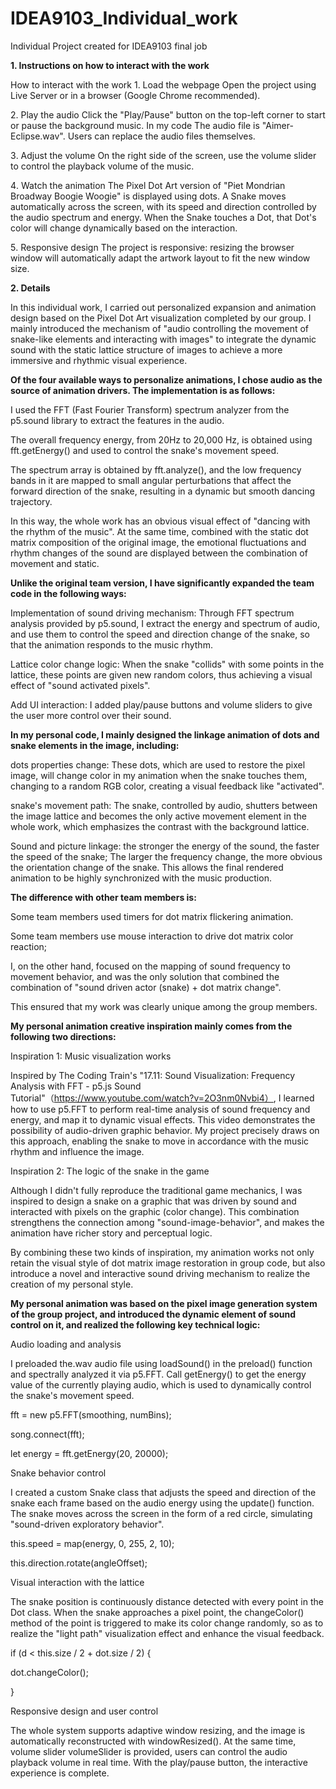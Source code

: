 # IDEA9103_Individual_work
Individual Project created for IDEA9103 final job

**1. Instructions on how to interact with the work**

How to interact with the work
1️. Load the webpage
Open the project using Live Server or in a browser (Google Chrome recommended).

2️. Play the audio
Click the "Play/Pause" button on the top-left corner to start or pause the background music.
In my code The audio file is "Aimer-Eclipse.wav". Users can replace the audio files themselves.

3️. Adjust the volume
On the right side of the screen, use the volume slider to control the playback volume of the music.

4️. Watch the animation
The Pixel Dot Art version of "Piet Mondrian Broadway Boogie Woogie" is displayed using dots.
A Snake moves automatically across the screen, with its speed and direction controlled by the audio spectrum and energy.
When the Snake touches a Dot, that Dot's color will change dynamically based on the interaction.

5️. Responsive design
The project is responsive: resizing the browser window will automatically adapt the artwork layout to fit the new window size.


**2. Details**

In this individual work, I carried out personalized expansion and animation design based on the Pixel Dot Art visualization completed by our group. I mainly introduced the mechanism of "audio controlling the movement of snake-like elements and interacting with images" to integrate the dynamic sound with the static lattice structure of images to achieve a more immersive and rhythmic visual experience.

**Of the four available ways to personalize animations, I chose audio as the source of animation drivers. The implementation is as follows:**

I used the FFT (Fast Fourier Transform) spectrum analyzer from the p5.sound library to extract the features in the audio.

The overall frequency energy, from 20Hz to 20,000 Hz, is obtained using fft.getEnergy() and used to control the snake's movement speed.

The spectrum array is obtained by fft.analyze(), and the low frequency bands in it are mapped to small angular perturbations that affect the forward direction of the snake, resulting in a dynamic but smooth dancing trajectory.

In this way, the whole work has an obvious visual effect of "dancing with the rhythm of the music". At the same time, combined with the static dot matrix composition of the original image, the emotional fluctuations and rhythm changes of the sound are displayed between the combination of movement and static.


**Unlike the original team version, I have significantly expanded the team code in the following ways:**

Implementation of sound driving mechanism: Through FFT spectrum analysis provided by p5.sound, I extract the energy and spectrum of audio, and use them to control the speed and direction change of the snake, so that the animation responds to the music rhythm.

Lattice color change logic: When the snake "collids" with some points in the lattice, these points are given new random colors, thus achieving a visual effect of "sound activated pixels".

Add UI interaction: I added play/pause buttons and volume sliders to give the user more control over their sound.


**In my personal code, I mainly designed the linkage animation of dots and snake elements in the image, including:**

dots properties change: These dots, which are used to restore the pixel image, will change color in my animation when the snake touches them, changing to a random RGB color, creating a visual feedback like "activated".

snake's movement path: The snake, controlled by audio, shutters between the image lattice and becomes the only active movement element in the whole work, which emphasizes the contrast with the background lattice.

Sound and picture linkage: the stronger the energy of the sound, the faster the speed of the snake; The larger the frequency change, the more obvious the orientation change of the snake. This allows the final rendered animation to be highly synchronized with the music production.

**The difference with other team members is:**

Some team members used timers for dot matrix flickering animation.

Some team members use mouse interaction to drive dot matrix color reaction;

I, on the other hand, focused on the mapping of sound frequency to movement behavior, and was the only solution that combined the combination of "sound driven actor (snake) + dot matrix change".

This ensured that my work was clearly unique among the group members.


**My personal animation creative inspiration mainly comes from the following two directions:**

Inspiration 1: Music visualization works

Inspired by The Coding Train's "17.11: Sound Visualization: Frequency Analysis with FFT - p5.js Sound Tutorial"（https://www.youtube.com/watch?v=2O3nm0Nvbi4）, I learned how to use p5.FFT to perform real-time analysis of sound frequency and energy, and map it to dynamic visual effects. This video demonstrates the possibility of audio-driven graphic behavior. My project precisely draws on this approach, enabling the snake to move in accordance with the music rhythm and influence the image.

Inspiration 2: The logic of the snake in the game

Although I didn't fully reproduce the traditional game mechanics, I was inspired to design a snake on a graphic that was driven by sound and interacted with pixels on the graphic (color change). This combination strengthens the connection among "sound-image-behavior", and makes the animation have richer story and perceptual logic.

By combining these two kinds of inspiration, my animation works not only retain the visual style of dot matrix image restoration in group code, but also introduce a novel and interactive sound driving mechanism to realize the creation of my personal style.

**My personal animation was based on the pixel image generation system of the group project, and introduced the dynamic element of sound control on it, and realized the following key technical logic:**

Audio loading and analysis

I preloaded the.wav audio file using loadSound() in the preload() function and spectrally analyzed it via p5.FFT. Call getEnergy() to get the energy value of the currently playing audio, which is used to dynamically control the snake's movement speed.

fft = new p5.FFT(smoothing, numBins);

song.connect(fft);

let energy = fft.getEnergy(20, 20000);

Snake behavior control

I created a custom Snake class that adjusts the speed and direction of the snake each frame based on the audio energy using the update() function. The snake moves across the screen in the form of a red circle, simulating "sound-driven exploratory behavior".

this.speed = map(energy, 0, 255, 2, 10);

this.direction.rotate(angleOffset);

Visual interaction with the lattice

The snake position is continuously distance detected with every point in the Dot class. When the snake approaches a pixel point, the changeColor() method of the point is triggered to make its color change randomly, so as to realize the "light path" visualization effect and enhance the visual feedback.

if (d < this.size / 2 + dot.size / 2) {

 dot.changeColor();

}

Responsive design and user control

The whole system supports adaptive window resizing, and the image is automatically reconstructed with windowResized(). At the same time, volume slider volumeSlider is provided, users can control the audio playback volume in real time. With the play/pause button, the interactive experience is complete.

